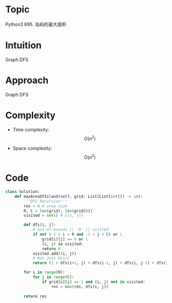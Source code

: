 # Topic
Python3 695. 岛屿的最大面积

# Intuition
Graph DFS 

# Approach
Graph DFS 

# Complexity
- Time complexity:
$$O(n^2)$$

- Space complexity:
$$O(n^2)$$

# Code
```python
class Solution:
    def maxAreaOfIsland(self, grid: List[List[int]]) -> int:
        '''DFS Recursion'''
        res = 0 # area size
        R, C = len(grid), len(grid[0])
        visited = set() # {(i, j)}

        def dfs(i, j):
            # out-of-bounds || '0' || visited
            if not (-1 < i < R and -1 < j < C) or \
                grid[i][j] == 0 or \
                (i, j) in visited:
                return 0
            visited.add((i, j))
            # Not Just Visit
            return (1 + dfs(i+1, j) + dfs(i-1, j) + dfs(i, j-1) + dfs(i, j+1))

        for i in range(R):
            for j in range(C):
                if grid[i][j] == 1 and (i, j) not in visited:
                    res = max(res, dfs(i, j))
        
        return res
```